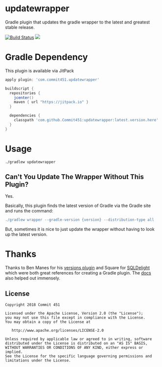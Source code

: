 # updatewrapper

Gradle plugin that updates the gradle wrapper to the latest and greatest stable release.

[![Build Status](https://travis-ci.org/Commit451/updatewrapper.svg?branch=master)](https://travis-ci.org/Commit451/updatewrapper) [![](https://jitpack.io/v/Commit451/updatewrapper.svg)](https://jitpack.io/#Commit451/updatewrapper)

# Gradle Dependency
This plugin is available via JitPack

```groovy
apply plugin: 'com.commit451.updatewrapper'

buildscript {
  repositories {
    jcenter()
    maven { url "https://jitpack.io" }
  }

  dependencies {
    classpath 'com.github.Commit451:updatewrapper:latest.version.here'
  }
}
```

# Usage
```shell
./gradlew updatewrapper
```

## Can't You Update The Wrapper Without This Plugin?
Yes.

Basically, this plugin finds the latest version of Gradle via the Gradle site and runs the command:
```gradle
./gradlew wrapper --gradle-version {version} --distribution-type all
```
But, sometimes it is nice to just update the wrapper without having to look up the latest version.

# Thanks
Thanks to Ben Manes for his [versions plugin](https://github.com/ben-manes/gradle-versions-plugin) and Square for [SQLDelight](https://github.com/square/sqldelight) which were both great references for creating a Gradle plugin. The [docs](https://docs.gradle.org/current/userguide/custom_plugins.html#sec:custom_plugins_standalone_project) also helped out immensely.

License
--------

    Copyright 2018 Commit 451

    Licensed under the Apache License, Version 2.0 (the "License");
    you may not use this file except in compliance with the License.
    You may obtain a copy of the License at

       http://www.apache.org/licenses/LICENSE-2.0

    Unless required by applicable law or agreed to in writing, software
    distributed under the License is distributed on an "AS IS" BASIS,
    WITHOUT WARRANTIES OR CONDITIONS OF ANY KIND, either express or implied.
    See the License for the specific language governing permissions and
    limitations under the License.
